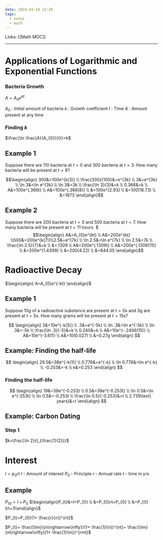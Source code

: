 ```yaml
---
date: 2024-04-18 12:29
tags:
  - notes
  - math
---
```

Links: [[Math MOC]]

---

# Applications of Logarithmic and Exponential Functions

### Bacteria Growth
$A=A_{0}e^{kt}$

$A_{0}$ : Initial amount of bacteria
$k$ : Growth coefficient
$t$ : Time
$A$ : Amount present at any time
### Finding $k$
$\frac{\ln \frac{A}{A_{0}}}{t}=k$


## Example 1 
Suppose there are 110 bacteria at $t=0$ and 300 bacteria at $t=3$. How many bacteria will be present at $t=8$?

$$\begin{align} 300&=100e^{k(3)} \\ \frac{300}{100}&=e^{3k} \\ 3&=e^{3k} \\ \ln 3&=\ln e^{3k} \\ \ln 3&=3k \\ \frac{\ln 3}{3}&=k \\ 0.366&=k \\ A&=100e^{.366t} \\ A&=100e^{.366(8)} \\ &=100e^{2.93} \\ &=100(18.73) \\ &=1873 \end{align}$$
## Example 2

Suppose there are 200 bacteria at $t=0$ and 500 bacteria at $t=7$. How many bacteria will be present at $t=11$ hours.
$$$\begin{align} A&=A_{0}e^{kt} \\ A&=200e^{kt} \\500&=200e^{k(7)}\\2.5&=e^{7k} \\ \ln 2.5&=\ln e^{7k} \\ \ln 2.5&=7k \\ \frac{\ln 2.5}{7}&=k \\ &=.1309 \\ A&=200e^{.1309t} \\ A&=200e^{.1309(11)} \\ &=200e^{1.4399} \\ &=200(4.22) \\ &=844.05 \end{align}$$
# Radioactive Decay

$\begin{align} A=A_{0}e^{-kt} \end{align}$

## Example 1

Suppose 10g of a radioactive substance are present at $t=0$s and 3g are present at $t=5$s. How many grams will be present at $t=15$s?

$$
\begin{align}
3&=10e^{-k(5)} \\
.3&=e^{-5k} \\
\ln .3&=\ln e^{-5k} \\
\ln .3&=-5k \\
\frac{\ln .3}{-5}&=k \\
0.240&=k \\
A&=10e^{-.2406(15)} \\
A&=10e^{-3.611} \\
A&=10(0.027) \\
&=0.27g
\end{align}
$$
## Example: Finding the half-life

$$
\begin{align}
29.5&=38e^{-k(1)} \\
0.776&=e^{-k} \\
\ln 0.776&=\ln e^{-k} \\
-0.253&=-k \\
k&=0.253
\end{align}
$$
### Finding the half-life
$$
\begin{align}
19&=38e^{-0.253} \\
0.5&=38e^{-0.253t} \\
\ln 0.5&=\ln e^{-253t} \\
\ln 0.5&=-0.253t \\
\frac{\ln 0.5}{-0.253}&=t \\
2.739\text{ years}&=t
\end{align}
$$
## Example: Carbon Dating

### Step 1
$k=\frac{\ln 2}{t_{\frac{1}{2}}}$

# Interest
$I=p_{0}rt$
$I$ - Amount of interest
$P_{0}$ - Principle
$r$ - Annual rate
$t$ - time in yrs

## Example
$P_{10}=I+P_{0}$
$\begin{align}P_{t}&=I+P_{0} \\ &=P_{0}rt+P_{0} \\ &=P_{0}(rt+1)\end{align}$

$P_{t}=P_{0}(1+ \frac{r}{n})^{nt}$

$P_{t}= \frac{\lim}{{n\rightarrow\infty}}(1+ \frac{1}{n})^{nt}= \frac{\lim}{m\rightarrow\infty}(1+ \frac{1}{m})^{rmt}$

